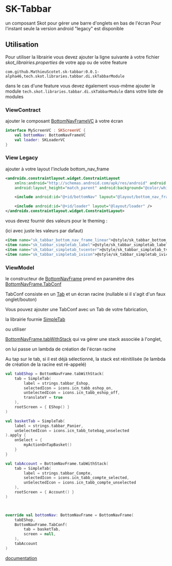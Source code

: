 # SK-Tabbar

un composant Skot pour gérer une barre d'onglets en bas de l'écran Pour l'instant seule la version
android "legacy" est disponible

## Utilisation

Pour utiliser la librairie vous devez ajouter la ligne suivante à votre fichier _skot_librairies.properties_ de votre app ou de votre feature

`com.github.MathieuScotet.sk-tabbar:0.0.1-alpha46,tech.skot.libraries.tabbar.di.skTabbarModule`

dans le cas d'une feature vous devez également vous-même ajouter le module `tech.skot.libraries.tabbar.di.skTabbarModule`
dans votre liste de modules

### ViewContract

ajouter le composant [BottomNavFrameVC](/documentation/gfm/viewcontract/viewcontract/tech.skot.libraries.tabbar/-bottom-nav-frame-v-c/index.md) à votre écran

```kotlin
interface MyScreenVC : SKScreenVC {
    val bottomNav: BottomNavFrameVC
    val loader: SKLoaderVC
}
```

### View Legacy

ajouter à votre layout l'include bottom_nav_frame

```xml
<androidx.constraintlayout.widget.ConstraintLayout
    xmlns:android="http://schemas.android.com/apk/res/android" android:layout_width="match_parent"
    android:layout_height="match_parent" android:background="@color/white">

    <include android:id="@+id/bottomNav" layout="@layout/bottom_nav_frame" />

    <include android:id="@+id/loader" layout="@layout/loader" />
</androidx.constraintlayout.widget.ConstraintLayout>
```


vous devez fournir des valeurs pour le theming :

(ici avec juste les valeurs par dafaut)

```xml
<item name="sk_tabbar_bottom_nav_frame_linear">@style/sk_tabbar_bottom_nav_frame_linear_default</item>
<item name="sk_tabbar_simpletab_label">@style/sk_tabbar_simpletab_label_default</item>
<item name="sk_tabbar_simpletab_tvcenter">@style/sk_tabbar_simpletab_tvcenter_default</item>
<item name="sk_tabbar_simpletab_ivicon">@style/sk_tabbar_simpletab_ivicon_default</item>
```

### ViewModel

le constructeur de [BottomNavFrame](/documentation/gfm/viewmodel/viewmodel/tech.skot.libraries.tabbar/-bottom-nav-frame/index.md) prend en paramètre des [BottomNavFrame.TabConf](/documentation/gfm/viewmodel/viewmodel/tech.skot.libraries.tabbar/-bottom-nav-frame/-tab-conf/index.md)

TabConf consiste en un [Tab](/documentation/gfm/viewmodel/viewmodel/tech.skot.libraries.tabbar/-tab/index.md) et un écran racine (nullable si il s'agit d'un faux onglet/bouton)

Vous pouvez ajouter une TabConf avec un Tab de votre fabrication,

la librairie fournie [SimpleTab](/documentation/gfm/viewmodel/viewmodel/tech.skot.libraries.tabbar/-simple-tab/index.md)

ou utiliser

[BottomNavFrame.tabWithStack](/documentation/gfm/viewmodel/viewmodel/tech.skot.libraries.tabbar/-bottom-nav-frame/-companion/tab-with-stack.md) qui va gérer une stack associée à l'onglet,

on lui passe un lambda de création de l'écran racine

Au tap sur le tab, si il est déjà sélectionné, la stack est réinitilisée (le lambda de création de
la racine est ré-appelé)

```kotlin
val tabEShop = BottomNavFrame.tabWithStack(
    tab = SimpleTab(
        label = strings.tabbar_Eshop,
        selectedIcon = icons.icn_tabb_eshop_on,
        unSelectedIcon = icons.icn_tabb_eshop_off,
        translateY = true
    ),
    rootScreen = { EShop() }
)

val basketTab = SimpleTab(
    label = strings.tabbar_Panier,
    unSelectedIcon = icons.icn_tabb_totebag_unselected
).apply {
    onSelect = {
        myActionOnTapBasket()
    }
}

val tabAccount = BottomNavFrame.tabWithStack(
    tab = SimpleTab(
        label = strings.tabbar_Compte,
        selectedIcon = icons.icn_tabb_compte_selected,
        unSelectedIcon = icons.icn_tabb_compte_unselected
    ),
    rootScreen = { Account() }
)



override val bottomNav: BottomNavFrame = BottomNavFrame(
    tabEShop,
    BottomNavFrame.TabConf(
        tab = basketTab,
        screen = null,
    ),
    tabAccount
)

```

[documentation](documentation/gfm/index.md)



